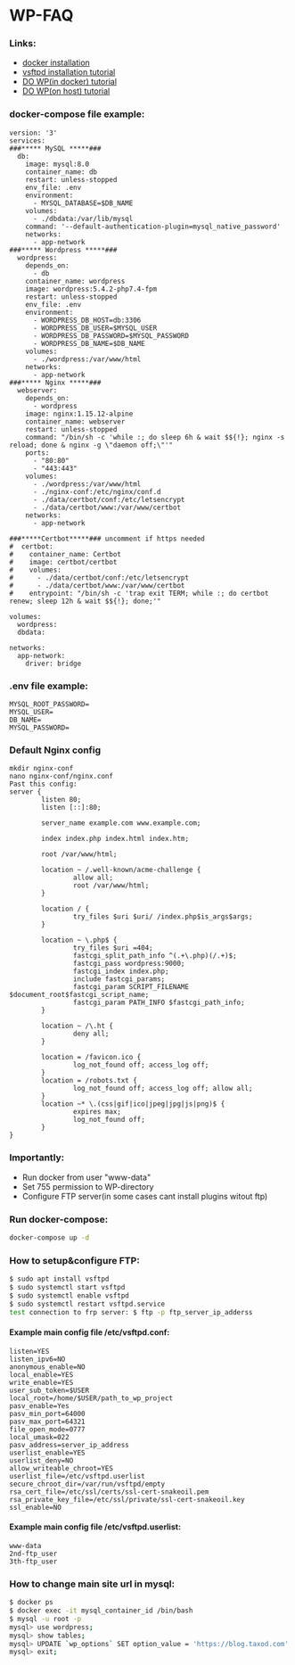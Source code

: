 # WP-FAQ
### Links:
- [docker installation](https://docs.docker.com/engine/install/)
- [vsftpd installation tutorial](https://phoenixnap.com/kb/install-ftp-server-on-ubuntu-vsftpd)
- [DO WP(in docker) tutorial](https://www.digitalocean.com/community/tutorials/how-to-install-wordpress-with-docker-compose)
- [DO WP(on host) tutorial](https://www.digitalocean.com/community/tutorials/how-to-install-wordpress-with-lemp-on-ubuntu-18-04)
### docker-compose file example:
```
version: '3'
services:
###***** MySQL *****###
  db:
    image: mysql:8.0
    container_name: db
    restart: unless-stopped
    env_file: .env
    environment:
      - MYSQL_DATABASE=$DB_NAME
    volumes: 
      - ./dbdata:/var/lib/mysql
    command: '--default-authentication-plugin=mysql_native_password'
    networks:
      - app-network
###***** Wordpress *****###
  wordpress:
    depends_on: 
      - db
    container_name: wordpress
    image: wordpress:5.4.2-php7.4-fpm
    restart: unless-stopped
    env_file: .env
    environment:
      - WORDPRESS_DB_HOST=db:3306
      - WORDPRESS_DB_USER=$MYSQL_USER
      - WORDPRESS_DB_PASSWORD=$MYSQL_PASSWORD
      - WORDPRESS_DB_NAME=$DB_NAME
    volumes:
      - ./wordpress:/var/www/html
    networks:
      - app-network
###***** Nginx *****###
  webserver:
    depends_on:
      - wordpress
    image: nginx:1.15.12-alpine
    container_name: webserver
    restart: unless-stopped
    command: "/bin/sh -c 'while :; do sleep 6h & wait $${!}; nginx -s reload; done & nginx -g \"daemon off;\"'"
    ports:
      - "80:80"
      - "443:443"
    volumes:
      - ./wordpress:/var/www/html
      - ./nginx-conf:/etc/nginx/conf.d   
      - ./data/certbot/conf:/etc/letsencrypt
      - ./data/certbot/www:/var/www/certbot
    networks:
      - app-network

###*****Certbot*****### uncomment if https needed 
#  certbot:
#    container_name: Certbot
#    image: certbot/certbot
#    volumes:
#      - ./data/certbot/conf:/etc/letsencrypt
#      - ./data/certbot/www:/var/www/certbot
#    entrypoint: "/bin/sh -c 'trap exit TERM; while :; do certbot renew; sleep 12h & wait $${!}; done;'"

volumes:
  wordpress:
  dbdata:

networks:
  app-network:
    driver: bridge
```
### .env file example:
```
MYSQL_ROOT_PASSWORD=
MYSQL_USER=
DB_NAME=
MYSQL_PASSWORD=
```
### Default Nginx config
```
mkdir nginx-conf
nano nginx-conf/nginx.conf
Past this config:
server {
        listen 80;
        listen [::]:80;

        server_name example.com www.example.com;

        index index.php index.html index.htm;

        root /var/www/html;

        location ~ /.well-known/acme-challenge {
                allow all;
                root /var/www/html;
        }

        location / {
                try_files $uri $uri/ /index.php$is_args$args;
        }

        location ~ \.php$ {
                try_files $uri =404;
                fastcgi_split_path_info ^(.+\.php)(/.+)$;
                fastcgi_pass wordpress:9000;
                fastcgi_index index.php;
                include fastcgi_params;
                fastcgi_param SCRIPT_FILENAME $document_root$fastcgi_script_name;
                fastcgi_param PATH_INFO $fastcgi_path_info;
        }

        location ~ /\.ht {
                deny all;
        }

        location = /favicon.ico {
                log_not_found off; access_log off;
        }
        location = /robots.txt {
                log_not_found off; access_log off; allow all;
        }
        location ~* \.(css|gif|ico|jpeg|jpg|js|png)$ {
                expires max;
                log_not_found off;
        }
}
```
### Importantly:
- Run docker from user "www-data"
- Set 755 permission to WP-directory
- Configure FTP server(in some cases cant install plugins witout ftp)
### Run docker-compose:
```sh
docker-compose up -d
```

### How to setup&configure FTP:
```sh
$ sudo apt install vsftpd
$ sudo systemctl start vsftpd
$ sudo systemctl enable vsftpd
$ sudo systemctl restart vsftpd.service
test connection to frp server: $ ftp -p ftp_server_ip_adderss
```
#### Example main config file /etc/vsftpd.conf:
```
listen=YES
listen_ipv6=NO
anonymous_enable=NO
local_enable=YES
write_enable=YES
user_sub_token=$USER
local_root=/home/$USER/path_to_wp_project
pasv_enable=Yes
pasv_min_port=64000
pasv_max_port=64321
file_open_mode=0777
local_umask=022
pasv_address=server_ip_address
userlist_enable=YES
userlist_deny=NO
allow_writeable_chroot=YES
userlist_file=/etc/vsftpd.userlist
secure_chroot_dir=/var/run/vsftpd/empty
rsa_cert_file=/etc/ssl/certs/ssl-cert-snakeoil.pem
rsa_private_key_file=/etc/ssl/private/ssl-cert-snakeoil.key
ssl_enable=NO
```
#### Example main config file /etc/vsftpd.userlist:
```
www-data
2nd-ftp_user
3th-ftp_user
```
### How to change main site url in mysql:
```sh
$ docker ps
$ docker exec -it mysql_container_id /bin/bash
$ mysql -u root -p
mysql> use wordpress;
mysql> show tables;
mysql> UPDATE `wp_options` SET option_value = 'https://blog.taxod.com' WHERE option_name IN ('siteurl', 'home'); 
mysql> exit;
```
